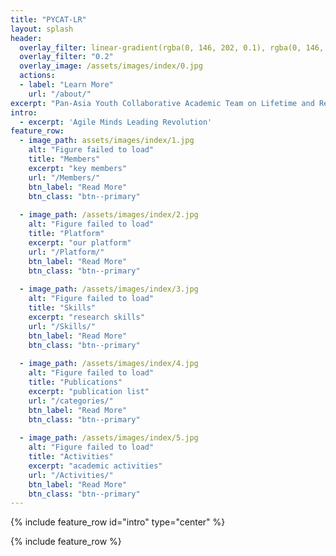 ```yaml
---
title: "PYCAT-LR"
layout: splash
header:
  overlay_filter: linear-gradient(rgba(0, 146, 202, 0.1), rgba(0, 146, 202, 0.5))
  overlay_filter: "0.2"
  overlay_image: /assets/images/index/0.jpg
  actions:
  - label: "Learn More"
    url: "/about/"
excerpt: "Pan-Asia Youth Collaborative Academic Team on Lifetime and Reliability"
intro: 
  - excerpt: 'Agile Minds Leading Revolution'
feature_row:
  - image_path: assets/images/index/1.jpg
    alt: "Figure failed to load"
    title: "Members"
    excerpt: "key members"
    url: "/Members/"
    btn_label: "Read More"
    btn_class: "btn--primary"
    
  - image_path: /assets/images/index/2.jpg
    alt: "Figure failed to load"
    title: "Platform"
    excerpt: "our platform"
    url: "/Platform/"
    btn_label: "Read More"
    btn_class: "btn--primary"
    
  - image_path: /assets/images/index/3.jpg
    alt: "Figure failed to load"
    title: "Skills"
    excerpt: "research skills"
    url: "/Skills/"
    btn_label: "Read More"
    btn_class: "btn--primary"
    
  - image_path: /assets/images/index/4.jpg
    alt: "Figure failed to load"
    title: "Publications"
    excerpt: "publication list"
    url: "/categories/"
    btn_label: "Read More"
    btn_class: "btn--primary"
    
  - image_path: /assets/images/index/5.jpg
    alt: "Figure failed to load"
    title: "Activities"
    excerpt: "academic activities"
    url: "/Activities/"
    btn_label: "Read More"
    btn_class: "btn--primary"
---
```


{% include feature_row id="intro" type="center" %}

{% include feature_row %}